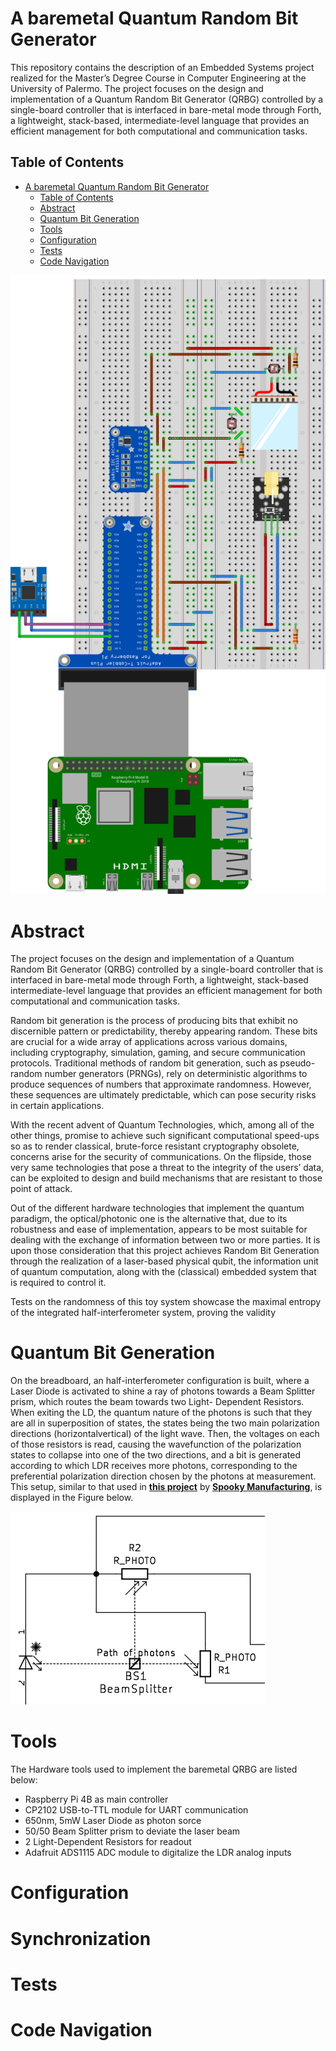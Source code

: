 # A baremetal Quantum Random Bit Generator

This repository contains the description of an Embedded Systems project realized for the Master’s Degree Course in Computer Engineering at the University of Palermo. The project focuses on the design and implementation of a Quantum Random Bit Generator (QRBG) controlled by a single-board controller that is interfaced in bare-metal mode through Forth, a lightweight, stack-based, intermediate-level language that provides an efficient management for both computational and communication tasks.

## Table of Contents

- [A baremetal Quantum Random Bit Generator](#a-baremetal-quantum-random-bit-generation)
  - [Table of Contents](#table-of-contents)
  - [Abstract](#abstract)
  - [Quantum Bit Generation](#quantum-bit-generation)
  - [Tools](#quantum-bit-generation)
  - [Configuration](#preview)
  - [Tests](#tests)
  - [Code Navigation](#code-navigation)

![sample_img](./imgs/embedded_bb_.png)

# Abstract

The project focuses on the design and implementation of a Quantum Random Bit Generator (QRBG) controlled by a single-board controller that is interfaced in bare-metal mode through Forth, a lightweight, stack-based intermediate-level language that provides an efficient management for both computational and communication tasks.

Random bit generation is the process of producing bits that exhibit no discernible pattern or predictability, thereby appearing random. These bits are crucial for a wide array of applications across various domains, including cryptography, simulation, gaming, and secure communication protocols. Traditional methods of random bit generation, such as pseudo-random number generators (PRNGs), rely on deterministic algorithms to produce sequences of numbers that approximate randomness. However, these sequences are ultimately predictable, which can pose security risks in certain applications.

With the recent advent of Quantum Technologies, which, among all of the other things, promise to achieve such significant computational speed-ups so as to render classical, brute-force resistant cryptography obsolete, concerns arise for the security of communications. On the flipside, those very same technologies that pose a threat to the integrity of the users’ data, can be exploited to design and build mechanisms that are resistant to those point of attack.

Out of the different hardware technologies that implement the quantum paradigm, the optical/photonic one is the alternative that, due to its robustness and ease of implementation, appears to be most suitable for dealing with the exchange of information between two or more parties. It is upon those consideration that this project achieves Random Bit Generation through the realization of a laser-based physical qubit, the information unit of quantum computation, along with the (classical) embedded system that is required to control it.

Tests on the randomness of this toy system showcase the maximal entropy of the integrated half-interferometer system, proving the validity

# Quantum Bit Generation

On the breadboard, an half-interferometer configuration is built, where a Laser Diode is activated
to shine a ray of photons towards a Beam Splitter prism, which routes the beam towards two Light-
Dependent Resistors. When exiting the LD, the quantum nature of the photons is such that they
are all in superposition of states, the states being the two main polarization directions (horizontalvertical)
of the light wave.
Then, the voltages on each of those resistors is read, causing the wavefunction of the polarization
states to collapse into one of the two directions, and a bit is generated according to which
LDR receives more photons, corresponding to the preferential polarization direction chosen by the
photons at measurement. This setup, similar to that used in __[this project](https://github.com/Spooky-Manufacturing/QRNG)__ by __[Spooky Manufacturing](https://github.com/Spooky-Manufacturing/QRNG)__, is displayed in the Figure below.

![sample_img](./imgs/photoschema.png)

# Tools

The Hardware tools used to implement the baremetal QRBG are listed below:

 * Raspberry Pi 4B as main controller
 * CP2102 USB-to-TTL module for UART communication
 * 650nm, 5mW Laser Diode as photon sorce
 * 50/50 Beam Splitter prism to deviate the laser beam
 * 2 Light-Dependent Resistors for readout
 * Adafruit ADS1115 ADC module to digitalize the LDR analog inputs

# Configuration

# Synchronization

# Tests

# Code Navigation